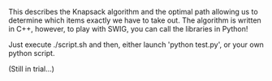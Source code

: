 This describes the Knapsack algorithm and the optimal path allowing us to determine which items exactly we have to take out.
The algorithm is written in C++, however, to play with SWIG, you can call the libraries in Python!

Just execute ./script.sh and then, either launch 'python test.py', or your own python script.


(Still in trial...)